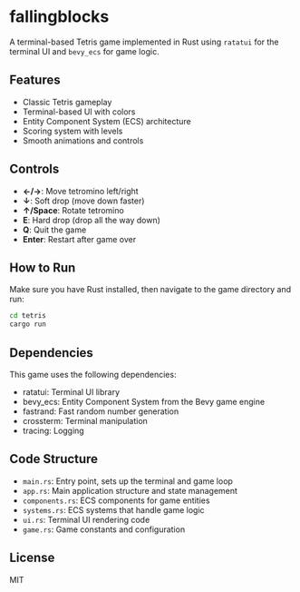 # fallingblocks

A terminal-based Tetris game implemented in Rust using `ratatui` for the terminal UI and `bevy_ecs` for game logic.

## Features

- Classic Tetris gameplay
- Terminal-based UI with colors
- Entity Component System (ECS) architecture
- Scoring system with levels
- Smooth animations and controls

## Controls

- **←/→**: Move tetromino left/right
- **↓**: Soft drop (move down faster)
- **↑/Space**: Rotate tetromino
- **E**: Hard drop (drop all the way down)
- **Q**: Quit the game
- **Enter**: Restart after game over

## How to Run

Make sure you have Rust installed, then navigate to the game directory and run:

```bash
cd tetris
cargo run
```

## Dependencies

This game uses the following dependencies:

- ratatui: Terminal UI library
- bevy_ecs: Entity Component System from the Bevy game engine
- fastrand: Fast random number generation
- crossterm: Terminal manipulation
- tracing: Logging

## Code Structure

- `main.rs`: Entry point, sets up the terminal and game loop
- `app.rs`: Main application structure and state management
- `components.rs`: ECS components for game entities
- `systems.rs`: ECS systems that handle game logic
- `ui.rs`: Terminal UI rendering code
- `game.rs`: Game constants and configuration

## License

MIT

